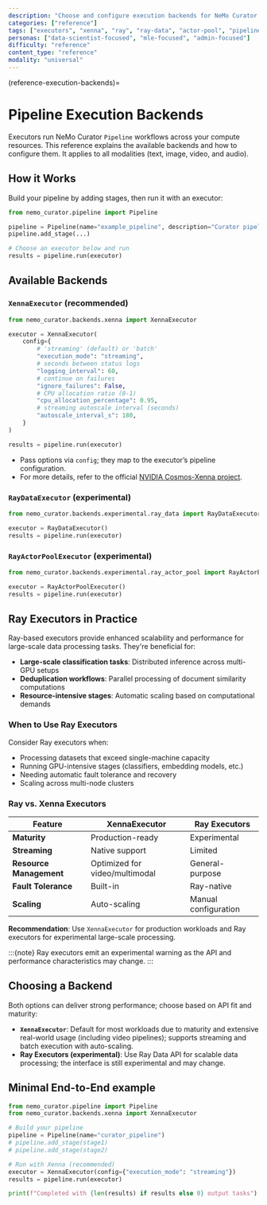 ```yaml
---
description: "Choose and configure execution backends for NeMo Curator pipelines"
categories: ["reference"]
tags: ["executors", "xenna", "ray", "ray-data", "actor-pool", "pipelines"]
personas: ["data-scientist-focused", "mle-focused", "admin-focused"]
difficulty: "reference"
content_type: "reference"
modality: "universal"
---
```


<!-- TODO: further elaborate on what Xenna is and what Ray Data is, and detailed explanations for each parameter -->

(reference-execution-backends)=

# Pipeline Execution Backends

Executors run NeMo Curator `Pipeline` workflows across your compute resources. This reference explains the available backends and how to configure them. It applies to all modalities (text, image, video, and audio).

## How it Works

Build your pipeline by adding stages, then run it with an executor:

```python
from nemo_curator.pipeline import Pipeline

pipeline = Pipeline(name="example_pipeline", description="Curator pipeline")
pipeline.add_stage(...)

# Choose an executor below and run
results = pipeline.run(executor)
```

## Available Backends

### `XennaExecutor` (recommended)

```python
from nemo_curator.backends.xenna import XennaExecutor

executor = XennaExecutor(
    config={
        # 'streaming' (default) or 'batch'
        "execution_mode": "streaming",
        # seconds between status logs
        "logging_interval": 60,
        # continue on failures
        "ignore_failures": False,
        # CPU allocation ratio (0-1)
        "cpu_allocation_percentage": 0.95,
        # streaming autoscale interval (seconds)
        "autoscale_interval_s": 180,
    }
)

results = pipeline.run(executor)
```

- Pass options via `config`; they map to the executor’s pipeline configuration.
- For more details, refer to the official [NVIDIA Cosmos-Xenna project](https://github.com/nvidia-cosmos/cosmos-xenna/tree/main).

### `RayDataExecutor` (experimental)

```python
from nemo_curator.backends.experimental.ray_data import RayDataExecutor

executor = RayDataExecutor()
results = pipeline.run(executor)
```

### `RayActorPoolExecutor` (experimental)

```python
from nemo_curator.backends.experimental.ray_actor_pool import RayActorPoolExecutor

executor = RayActorPoolExecutor()
results = pipeline.run(executor)
```

## Ray Executors in Practice

Ray-based executors provide enhanced scalability and performance for large-scale data processing tasks. They're beneficial for:

- **Large-scale classification tasks**: Distributed inference across multi-GPU setups
- **Deduplication workflows**: Parallel processing of document similarity computations  
- **Resource-intensive stages**: Automatic scaling based on computational demands

### When to Use Ray Executors

Consider Ray executors when:

- Processing datasets that exceed single-machine capacity
- Running GPU-intensive stages (classifiers, embedding models, etc.)
- Needing automatic fault tolerance and recovery
- Scaling across multi-node clusters

### Ray vs. Xenna Executors

| Feature | XennaExecutor | Ray Executors |
|---------|---------------|---------------|
| **Maturity** | Production-ready | Experimental |
| **Streaming** | Native support | Limited |
| **Resource Management** | Optimized for video/multimodal | General-purpose |
| **Fault Tolerance** | Built-in | Ray-native |
| **Scaling** | Auto-scaling | Manual configuration |

**Recommendation**: Use `XennaExecutor` for production workloads and Ray executors for experimental large-scale processing.

:::{note}
Ray executors emit an experimental warning as the API and performance characteristics may change.
:::

## Choosing a Backend

Both options can deliver strong performance; choose based on API fit and maturity:

- **`XennaExecutor`**: Default for most workloads due to maturity and extensive real-world usage (including video pipelines); supports streaming and batch execution with auto-scaling.
- **Ray Executors (experimental)**: Use Ray Data API for scalable data processing; the interface is still experimental and may change.

## Minimal End-to-End example

```python
from nemo_curator.pipeline import Pipeline
from nemo_curator.backends.xenna import XennaExecutor

# Build your pipeline
pipeline = Pipeline(name="curator_pipeline")
# pipeline.add_stage(stage1)
# pipeline.add_stage(stage2)

# Run with Xenna (recommended)
executor = XennaExecutor(config={"execution_mode": "streaming"})
results = pipeline.run(executor)

print(f"Completed with {len(results) if results else 0} output tasks")
```
